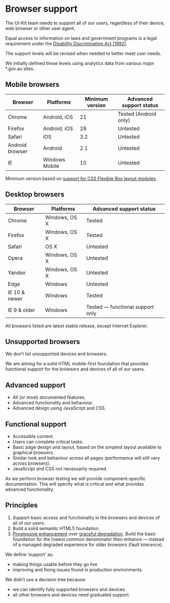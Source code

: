 # Browser support

The UI-Kit team needs to support all of our users, regardless of their device, web browser or other user agent.

Equal access to information on laws and government programs is a legal requirement under the <a href="https://www.legislation.gov.au/Latest/C2016C00763" rel="external">Disability Discrimination Act (1992)</a>.

The support levels will be revised when needed to better meet user needs.

We initially defined these levels using analytics data from various major \*.gov.au sites.

## Mobile browsers

| Browser        | Platforms      | Minimum version | Advanced support status              |
|----------------|----------------|-----------------|-----------------------|
| Chrome         | Android, iOS   | 21              | Tested (Android only) |
| Firefox        | Android, iOS   | 28              | Untested              |
| Safari         | iOS            | 3.2             | Untested              |
| Android browser| Android        | 2.1             | Untested              |
| IE             | Windows Mobile | 10              | Untested              |

Minimum version based on [support for CSS Flexible Box layout modules](http://caniuse.com/#feat=flexbox).

## Desktop browsers

| Browser           | Platforms     | Advanced support status |
|-------------------|---------------|-------------|
| Chrome            | Windows, OS X | Tested      |
| Firefox           | Windows, OS X | Tested      |
| Safari            | OS X          | Untested    |
| Opera             | Windows, OS X | Untested    |
| Yandex            | Windows, OS X | Untested    |
| Edge              | Windows       | Untested    |
| IE 10 & newer            | Windows       | Tested      |
| IE 9 & older      | Windows       | Tested &mdash; functional support only  |

All browsers listed are latest stable release, except Internet Explorer.

## Unsupported browsers

We don’t list unsupported devices and browsers.

We are aiming for a solid HTML mobile-first foundation that provides functional support for the browsers and devices of all of our users.

## Advanced support

* All (or most) documented features.
* Advanced functionality and behaviour.
* Advanced design using JavaScript and CSS.

## Functional support

* Accessible content.
* Users can complete critical tasks.
* Basic page design and layout, based on the simplest layout available to graphical browsers.
* Similar look and behaviour across all pages (performance will still vary across browsers).
* JavaScript and CSS not necessarily required.

As we perform browser testing we will provide component-specific documentation. This will specify what is critical and what provides advanced functionality.

## Principles

1. Support basic access and functionality in the browsers and devices of all of our users.
2. Build a solid semantic HTML5 foundation.
3. <a href="https://en.wikipedia.org/wiki/Progressive_enhancement" rel="external">Progressive enhancement</a> over <a href="https://en.wikipedia.org/wiki/Fault_tolerance" rel="external">graceful degradation</a>. Build the basic foundation for the lowest common denominator then enhance &mdash; instead of a managed degraded experience for older browsers (fault tolerance).

We define ‘support’ as:

- making things usable before they go live
- improving and fixing issues found in production environments.

We didn’t use a decision tree because:

- we can identify fully supported browsers and devices
- all other browsers and devices need graduated support.
